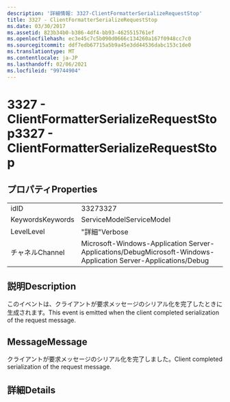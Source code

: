 ```yaml
---
description: '詳細情報: 3327-ClientFormatterSerializeRequestStop'
title: 3327 - ClientFormatterSerializeRequestStop
ms.date: 03/30/2017
ms.assetid: 823b34b0-b386-4df4-bb93-4625515761ef
ms.openlocfilehash: ec3e45c7c5b090d0666c134260a167f0948cc7c0
ms.sourcegitcommit: ddf7edb67715a5b9a45e3dd44536dabc153c1de0
ms.translationtype: MT
ms.contentlocale: ja-JP
ms.lasthandoff: 02/06/2021
ms.locfileid: "99744904"
---
```

# <a name="3327---clientformatterserializerequeststop"></a><span data-ttu-id="414a8-103">3327 - ClientFormatterSerializeRequestStop</span><span class="sxs-lookup"><span data-stu-id="414a8-103">3327 - ClientFormatterSerializeRequestStop</span></span>

## <a name="properties"></a><span data-ttu-id="414a8-104">プロパティ</span><span class="sxs-lookup"><span data-stu-id="414a8-104">Properties</span></span>  
  
|||  
|-|-|  
|<span data-ttu-id="414a8-105">id</span><span class="sxs-lookup"><span data-stu-id="414a8-105">ID</span></span>|<span data-ttu-id="414a8-106">3327</span><span class="sxs-lookup"><span data-stu-id="414a8-106">3327</span></span>|  
|<span data-ttu-id="414a8-107">Keywords</span><span class="sxs-lookup"><span data-stu-id="414a8-107">Keywords</span></span>|<span data-ttu-id="414a8-108">ServiceModel</span><span class="sxs-lookup"><span data-stu-id="414a8-108">ServiceModel</span></span>|  
|<span data-ttu-id="414a8-109">Level</span><span class="sxs-lookup"><span data-stu-id="414a8-109">Level</span></span>|<span data-ttu-id="414a8-110">"詳細"</span><span class="sxs-lookup"><span data-stu-id="414a8-110">Verbose</span></span>|  
|<span data-ttu-id="414a8-111">チャネル</span><span class="sxs-lookup"><span data-stu-id="414a8-111">Channel</span></span>|<span data-ttu-id="414a8-112">Microsoft-Windows-Application Server-Applications/Debug</span><span class="sxs-lookup"><span data-stu-id="414a8-112">Microsoft-Windows-Application Server-Applications/Debug</span></span>|  
  
## <a name="description"></a><span data-ttu-id="414a8-113">説明</span><span class="sxs-lookup"><span data-stu-id="414a8-113">Description</span></span>  

 <span data-ttu-id="414a8-114">このイベントは、クライアントが要求メッセージのシリアル化を完了したときに生成されます。</span><span class="sxs-lookup"><span data-stu-id="414a8-114">This event is emitted when the client completed serialization of the request message.</span></span>  
  
## <a name="message"></a><span data-ttu-id="414a8-115">Message</span><span class="sxs-lookup"><span data-stu-id="414a8-115">Message</span></span>  

 <span data-ttu-id="414a8-116">クライアントが要求メッセージのシリアル化を完了しました。</span><span class="sxs-lookup"><span data-stu-id="414a8-116">Client completed serialization of the request message.</span></span>  
  
## <a name="details"></a><span data-ttu-id="414a8-117">詳細</span><span class="sxs-lookup"><span data-stu-id="414a8-117">Details</span></span>
